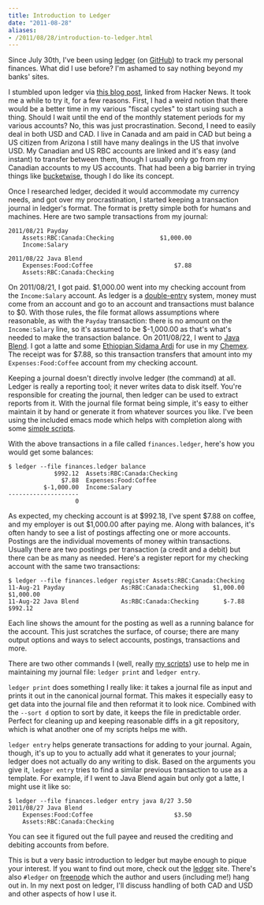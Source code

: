```yaml
---
title: Introduction to Ledger
date: "2011-08-28"
aliases:
- /2011/08/28/introduction-to-ledger.html
---
```


[ledger]: http://www.ledger-cli.org/
[GitHub]: https://github.com/jwiegley/ledger
[this blog post]: http://bugsplat.info/2011-07-09-program-your-finances-reporting-for-fun-and-profit.html
[bucketwise]: https://github.com/jamis/bucketwise
[Java Blend]: http://www.javablendcoffee.com/
[Ethiopian Sidama Ardi]: http://javablendcoffee.myshopify.com/products/fair-trade-organic-ethiopian-natural
[Chemex]: http://www.chemexcoffeemaker.com/
[double-entry]: http://en.wikipedia.org/wiki/Double-entry_bookkeeping_system
[freenode]: http://freenode.net/
[1]: https://github.com/danp/ledger-scripts

Since July 30th, I've been using [ledger][] (on [GitHub][]) to track my personal finances. What did I use before? I'm ashamed to say nothing beyond my banks' sites.

I stumbled upon ledger via [this blog post][], linked from Hacker News. It took me a while to try it, for a few reasons. First, I had a weird notion that there would be a better time in my various "fiscal cycles" to start using such a thing. Should I wait until the end of the monthly statement periods for my various accounts? No, this was just procrastination. Second, I need to easily deal in both USD and CAD. I live in Canada and am paid in CAD but being a US citizen from Arizona I still have many dealings in the US that involve USD. My Canadian and US RBC accounts are linked and it's easy (and instant) to transfer between them, though I usually only go from my Canadian accounts to my US accounts. That had been a big barrier in trying things like [bucketwise][], though I do like its concept.

Once I researched ledger, decided it would accommodate my currency needs, and got over my procrastination, I started keeping a transaction journal in ledger's format. The format is pretty simple both for humans and machines. Here are two sample transactions from my journal:

    2011/08/21 Payday
        Assets:RBC:Canada:Checking             $1,000.00
        Income:Salary

    2011/08/22 Java Blend
        Expenses:Food:Coffee                       $7.88
        Assets:RBC:Canada:Checking

On 2011/08/21, I got paid. $1,000.00 went into my checking account from the `Income:Salary` account. As ledger is a [double-entry][] system, money must come from an account and go to an account and transactions must balance to $0. With those rules, the file format allows assumptions where reasonable, as with the `Payday` transaction: there is no amount on the `Income:Salary` line, so it's assumed to be $-1,000.00 as that's what's needed to make the transaction balance. On 2011/08/22, I went to [Java Blend][]. I got a latte and some [Ethiopian Sidama Ardi][] for use in my [Chemex][]. The receipt was for $7.88, so this transaction transfers that amount into my `Expenses:Food:Coffee` account from my checking account.

Keeping a journal doesn't directly involve ledger (the command) at all. Ledger is really a reporting tool; it never writes data to disk itself. You're responsible for creating the journal, then ledger can be used to extract reports from it. With the journal file format being simple, it's easy to either maintain it by hand or generate it from whatever sources you like. I've been using the included emacs mode which helps with completion along with some [simple scripts][1].

With the above transactions in a file called `finances.ledger`, here's how you would get some balances:

    $ ledger --file finances.ledger balance
                 $992.12  Assets:RBC:Canada:Checking
                   $7.88  Expenses:Food:Coffee
              $-1,000.00  Income:Salary
    --------------------
                       0

As expected, my checking account is at $992.18, I've spent $7.88 on coffee, and my employer is out $1,000.00 after paying me. Along with balances, it's often handy to see a list of postings affecting one or more accounts. Postings are the individual movements of money within transactions. Usually there are two postings per transaction (a credit and a debit) but there can be as many as needed. Here's a register report for my checking account with the same two transactions:

    $ ledger --file finances.ledger register Assets:RBC:Canada:Checking
    11-Aug-21 Payday                As:RBC:Canada:Checking    $1,000.00    $1,000.00
    11-Aug-22 Java Blend            As:RBC:Canada:Checking       $-7.88      $992.12

Each line shows the amount for the posting as well as a running balance for the account. This just scratches the surface, of course; there are many output options and ways to select accounts, postings, transactions and more.

There are two other commands I (well, really [my scripts][1]) use to help me in maintaining my journal file: `ledger print` and `ledger entry`.

`ledger print` does something I really like: it takes a journal file as input and prints it out in the canonical journal format. This makes it especially easy to get data into the journal file and then reformat it to look nice. Combined with the `--sort d` option to sort by date, it keeps the file in predictable order. Perfect for cleaning up and keeping reasonable diffs in a git repository, which is what another one of my scripts helps me with.

`ledger entry` helps generate transactions for adding to your journal. Again, though, it's up to you to actually add what it generates to your journal; ledger does not actually do any writing to disk. Based on the arguments you give it, `ledger entry` tries to find a similar previous transaction to use as a template. For example, if I went to Java Blend again but only got a latte, I might use it like so:

    $ ledger --file finances.ledger entry java 8/27 3.50
    2011/08/27 Java Blend
        Expenses:Food:Coffee                       $3.50
        Assets:RBC:Canada:Checking

You can see it figured out the full payee and reused the crediting and debiting accounts from before.

This is but a very basic introduction to ledger but maybe enough to pique your interest. If you want to find out more, check out the [ledger][] site. There's also `#ledger` on [freenode][] which the author and users (including me!) hang out in. In my next post on ledger, I'll discuss handling of both CAD and USD and other aspects of how I use it.

